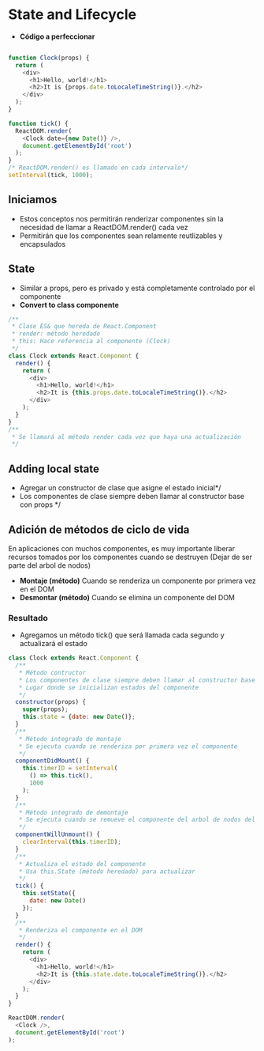# State and Lifecycle
- **Código a perfeccionar**
```javascript

function Clock(props) {
  return (
    <div>
      <h1>Hello, world!</h1>
      <h2>It is {props.date.toLocaleTimeString()}.</h2>
    </div>
  );
}

function tick() {
  ReactDOM.render(
    <Clock date={new Date()} />,
    document.getElementById('root')
  );
}
/* ReactDOM.render() es llamado en cada intervalo*/
setInterval(tick, 1000);
```
## Iniciamos
- Estos conceptos nos permitirán renderizar componentes sin la necesidad de
llamar a ReactDOM.render() cada vez
- Permitirán que los componentes sean relamente reutlizables y encapsulados

## State
- Similar a props, pero es privado y está completamente controlado por el
  componente
- **Convert to class componente**
```javascript
/**
 * Clase ES& que hereda de React.Component
 * render: método heredado
 * this: Hace referencia al componente (Clock)
 */
class Clock extends React.Component {
  render() {
    return (
      <div>
        <h1>Hello, world!</h1>
        <h2>It is {this.props.date.toLocaleTimeString()}.</h2>
      </div>
    );
  }
}
/**
 * Se llamará al método render cada vez que haya una actualización
 */
```
## Adding local state
- Agregar un constructor de clase que asigne el estado inicial*/
- Los componentes de clase siempre deben llamar al constructor base con props */

## Adición de métodos de ciclo de vida
En aplicaciones con muchos componentes, es muy importante liberar recursos
tomados por los componentes cuando se destruyen (Dejar de ser parte del arbol de nodos)
- **Montaje (método)**
Cuando se renderiza un componente por primera vez en el DOM
- **Desmontar (método)**
Cuando se elimina un componente del DOM

### Resultado
- Agregamos un método tick() que será llamada cada segundo y actualizará el estado
```javascript
class Clock extends React.Component {
  /**
   * Método contructor
   * Los componentes de clase siempre deben llamar al constructor base con props
   * Lugar donde se inicializan estados del componente
   */
  constructor(props) {
    super(props);
    this.state = {date: new Date()};
  }
  /**
   * Método integrado de montaje
   * Se ejecuta cuando se renderiza por primera vez el componente
   */
  componentDidMount() {
    this.timerID = setInterval(
      () => this.tick(),
      1000
    );
  }
  /**
   * Método integrado de demontaje
   * Se ejecuta cuando se remueve el componente del arbol de nodos del DOM
   */
  componentWillUnmount() {
    clearInterval(this.timerID);
  }
  /**
   * Actualiza el estado del componente
   * Usa this.State (método heredado) para actualizar
   */
  tick() {
    this.setState({
      date: new Date()
    });
  }
  /**
   * Renderiza el componente en el DOM
   */
  render() {
    return (
      <div>
        <h1>Hello, world!</h1>
        <h2>It is {this.state.date.toLocaleTimeString()}.</h2>
      </div>
    );
  }
}

ReactDOM.render(
  <Clock />,
  document.getElementById('root')
);
```
